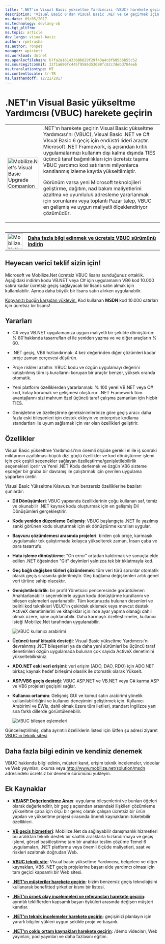 ```yaml
---
title: ".NET'ın Visual Basic yükseltme Yardımcısı (VBUC) harekete geçirin | Microsoft Docs"
description: "Visual Basic 6'dan Visual Basic .NET ve C# geçirmek için JSON.NET'in aracı harekete geçirin"
ms.date: 09/05/2017
ms.technology: devlang-vb
ms.tgt_pltfrm: 
ms.topic: article
dev_langs: visual-basic
author: rpetrusha
ms.author: ronpet
manager: wpickett
ms.workload: dotnet
ms.openlocfilehash: b7fa2a16143368b829f29f43a4c8f60536b55c52
ms.sourcegitcommit: 32f1a690fc445f9586d53698fc82c7debd784eeb
ms.translationtype: MT
ms.contentlocale: tr-TR
ms.lasthandoff: 12/22/2017
---
```

# <a name="mobilizenets-visual-basic-upgrade-companion-vbuc"></a>.NET'ın Visual Basic yükseltme Yardımcısı (VBUC) harekete geçirin

<table>
   <tr>
      <td><img src="media/vbuc.png" alt="Mobilize.Net's Visual Basic Upgrade Companion (VBUC)" width="100" /> </td> 
      <td>.NET'ın harekete geçirin Visual Basic yükseltme Yardımcısı'nı (VBUC), Visual Basic .NET ve C# VIsual Basic 6 geçiş için endüstri lideri araçtır. Microsoft .NET Framework, iş açısından kritik uygulamalarınızı kullanım dışı kalma dışında TIES üçüncü taraf bağımlılıkları için ücretsiz taşıma VBUC yardımcı kod satırlarını milyonlarca kanıtlanmış izleme kayıtla yükseltilmiştir. </p>
Görünüm varsa yeni Microsoft teknolojileri geliştirme, dağıtım, nad bakım maliyetlerini azaltma ve uyumluluk adresleme yararlanmak için sorunlarını veya toplantı Pazar talep, VBUC en gelişmiş ve uygun maliyetli ölçeklendiriyor çözümüdür.</p> </td>  
   </tr>
<table>

<table>
   <tr>
      <td><a href="http://www.mobilize.net/solution/msdn"><img src="media/download.png" alt="Mobilize.Net's Visual Basic Upgrade Companion (VBUC)" width="50" /></a></td>
      <td><a href="http://www.mobilize.net/solution/msdn"><strong>Daha fazla bilgi edinmek ve ücretsiz VBUC sürümünü indirin</string></a></td>
   </tr>
</table>  

## <a name="exciting-offer-for-you"></a>Heyecan verici teklif sizin için!

Microsoft ve Mobilize.Net ücretsiz VBUC lisans sunduğunuz ortaklık. Aşağıdaki indirim kodu VB.NET veya C# için uygulamanın VB6 kod 10.000 satıra kadar ücretsiz geçiş sağlayacak bir lisans satın almak için kullanılabilir. Ayrıca daha büyük bir lisans satın alırken uygulanabilir.

[Kopyanızı bugün karşıdan yükleyin.](http://www.mobilize.net/solution/msdn) Kod kullanan **MSDN** kod 10.000 satırları için ücretsiz bir lisans!

## <a name="benefits"></a>Yararları

- C# veya VB.NET uygulamanıza uygun maliyetli bir şekilde dönüştürün: % 80'hakkında tasarrufları el ile yeniden yazma ve ve diğer araçların % 60.

- .NET geçiş, VB6 hızlandırmak: 4 kez değerinden diğer çözümleri kadar proje zaman çerçevesi düşürün.

- Proje riskleri azaltın: VBUC kodu ve özgün uygulamayı değerini katıştırılmış tüm iş kurallarını koruyan bir araçtır benzer, yüksek oranda otomatik.

- Yeni platform özelliklerden yararlanmak: % 100 yerel VB.NET veya C# kod, kolay korumak ve gelişmesi oluşturur. .NET Framework tüm avantajlarını sizi mahrum özel üçüncü taraf çalışma zamanları için hiçbir TIES.

- Genişletme ve özelleştirme gereksinimlerinize göre geçiş aracı: daha fazla eski bileşenleri için destek ekleyin ve enterprise kodlama standartları ile uyum sağlamak için var olan özellikleri geliştirir.

## <a name="features"></a>Özellikler

Visual Basic yükseltme Yardımcısı'nın önemli ölçüde gerekli el ile iş sonraki miktarının azaltılması büyük dizi güçlü özellikler ve kod dönüştürme işlemi için çok çeşitli seçenekler sağlayan özelleştirme/genişletilebilirlik seçenekleri içerir ve Yerel .NET Kodu derlemek ve özgün VB6 sisteme eşdeğer bir gruba bir davranış ile çalıştırmak için çevrilen uygulama yaparken üretir.

Visual Basic Yükseltme Kılavuzu'nun benzersiz özelliklerine bazıları şunlardır:

- **Dil Dönüşümleri**: VBUC yapısında özelliklerinin çoğu kullanan saf, temiz ve okunabilir .NET kaynak kodu oluşturmak için en gelişmiş Dil Dönüşümleri gerçekleştirir.

- **Kodu yeniden düzenleme Gelişmiş**: VBUC başlangıçta .NET ile yazılmış sanki görünen kodu oluşturmak için ek dönüştürme kuralları uygular.

- **Başvuru çözümlemesi arasında projeleri**: birden çok proje, karmaşık uygulamalar tek çalıştırmada kolayca yükselterek zaman, İnsan çaba ve para tasarrufu.

- **Hata işleme dönüştürme**: "On error" ortadan kaldırmak ve sonuçta elde edilen .NET öğesinden "Git" deyimleri yalnızca tek bir tıklatmayla kod.

- **Geç bağlı değişken türleri çözümlemek**: tüm veri türü sorunlar otomatik olarak geçiş sırasında giderilmiştir. Geç bağlama değişkenleri artık genel veri türüne sahip olacaktır.
 
- **Genişletilebilirlik**: bir profil Yöneticisi penceresinde görüntülenen Anahtarlanabilir seçeneklerle uygun kodu dönüştürme kurallarını ve bileşen eşlemeleri ayarlanabilir. Tüm kodunuzda bulunan desenleri ve belirli kod teknikleri VBUC'ın çekirdek eklemek veya mevcut destek ActiveX denetimlerini ve kitaplıklar için ince ayar yapma olanağı dahil olmak üzere, içine açıklanabilir. Daha karmaşık özelleştirmeler, kullanıcı isteği Mobilize.Net tarafından uygulanabilir.
 
  ![VBUC kullanıcı arabirimi](./media/vbuc-screenshot.png) 

- **Üçüncü taraf kitaplık desteği**: Visual Basic yükseltme Yardımcısı'nı devralınmış .NET bileşenleri ya da daha yeni sürümleri bu üçüncü taraf denetimleri özgün uygulamada bulunan çok sayıda ActiveX denetimini yükseltebilirsiniz.

- **ADO.NET eski veri erişimi**: veri erişim (ADO, DAO, RDO) için ADO.NET birkaç kaynak hedef birleşimi olasılık ile otomatik olarak Yükselt.

- **ASP/VB6 geçiş desteği**: VBUC ASP.NET ve VB.NET veya C# karma ASP ve VB6 projeleri geçişini sağlar.

- **Kullanıcı ortamını**: Gelişmiş GUI ve komut satırı arabirimi yönelik kullanılabilirliğini ve kullanıcı deneyimini geliştirmek için. Kullanıcı Arabirimi ve EWIs, dahil olmak üzere tüm iletileri, standart İngilizce yanı sıra farklı dillerde görüntülenebilir.
 
  ![VBUC bileşen eşlemeleri](./media/vbuc-component-maps.png)

Güncelleştirilmiş, daha ayrıntılı özelliklerin listesi için lütfen şu adresi ziyaret [VBUC'ın teknik sitesi](http://www.vbtonet.com/?msdn).

## <a name="learn-more-and-try-it-for-yourself"></a>Daha fazla bilgi edinin ve kendiniz denemek
VBUC hakkında bilgi edinin, müşteri kanıt, erişim teknik incelemeler, videolar ve Web yayınları, okuma veya http://www.mobilize.net/solution/msdn adresindeki ücretsiz bir deneme sürümünü yükleyin.

## <a name="additional-resources"></a>Ek Kaynaklar

- [**VB/ASP Değerlendirme Aracı**](https://www.mobilize.net/modernization-assessment-tool): uygulama bileşenlerini ve bunları öğeleri olarak değerlendirir, bir geçiş açısından arasındaki ilişkileri çözümleme yükseltme çaba için ölçü bir gereç olarak çalışan ücretsiz bir ürün yapıları ve yükseltme projesi sırasında önemli kaynaklarını tüketebilir özellikleri.

- [**VB geçiş hizmetleri**](https://www.mobilize.net/solution/legacy-solutions/vbmap---migrate-from-vb6-to-net): Mobilize.Net da sağlayabilir danışmanlık hizmetleri bu aralıktan teknik destek bir saatlik aralıklarla hızlandırmaya ve geçiş işlemi, görsel basitleştirme tam bir anahtar teslim çözüme Temel 6 uygulamaları, .NET platformu veya önemli ölçüde maliyetleri, saat ve riskleri azaltmak doğrudan Web.
 
- [**VBUC teknik site**](http://www.vbtonet.com/?msdn): Visual basic yükseltme Yardımcısı, belgelere ve diğer kaynakları, VB6 .NET geçiş projelerine başarı elde yardımcı olması için tam geçici kapsamlı bir Web sitesi.

- [**.NET'ın müşteriler harekete geçirin**](http://www.mobilize.net/resources/customer-list): bizim benzersiz geçiş teknolojisini kullanarak benefitted şirketler kısmı bir listesi.

- [**.NET'ın örnek olay incelemeleri ve referansları harekete geçirin**](http://www.mobilize.net/case-studies/case-studies): ayrıntılı tekliflerden kapsamlı başarı öyküleri arasında değişen müşteri kanıtlar.
 
- [**.NET'ın teknik incelemeler harekete geçirin**](http://www.mobilize.net/whitepapers): geçişinizi planlayın için yararlı bilgiler yükleri uygun şekilde proje ve başarılı.
 
- [**.NET'ın çoklu ortam kaynakları harekete geçirin**](http://www.mobilize.net/tech-resources): /demo videoları, Web yayınları, pod yayınları ve daha fazlasını eğitim.

 
